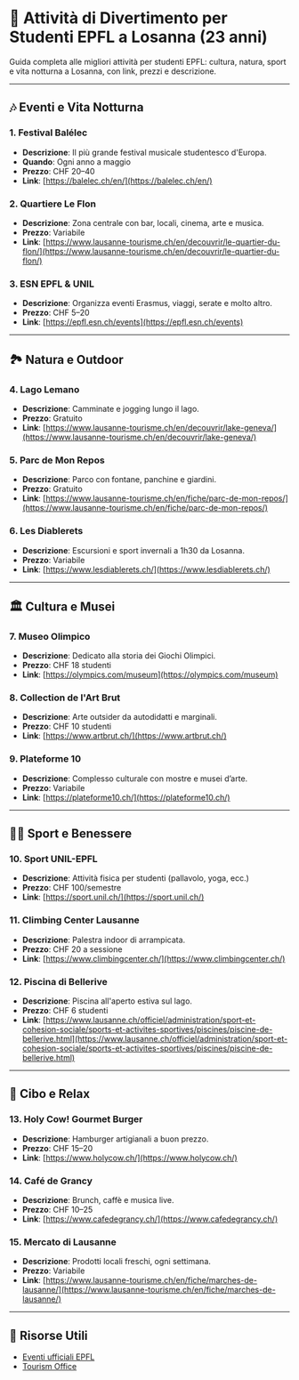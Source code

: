# 🎉 Attività di Divertimento per Studenti EPFL a Losanna (23 anni)

Guida completa alle migliori attività per studenti EPFL: cultura, natura, sport e vita notturna a Losanna, con link, prezzi e descrizione.

---


## 🎶 Eventi e Vita Notturna

### 1. Festival Balélec
- **Descrizione**: Il più grande festival musicale studentesco d'Europa.
- **Quando**: Ogni anno a maggio
- **Prezzo**: CHF 20–40
- **Link**: [https://balelec.ch/en/](https://balelec.ch/en/)

### 2. Quartiere Le Flon
- **Descrizione**: Zona centrale con bar, locali, cinema, arte e musica.
- **Prezzo**: Variabile
- **Link**: [https://www.lausanne-tourisme.ch/en/decouvrir/le-quartier-du-flon/](https://www.lausanne-tourisme.ch/en/decouvrir/le-quartier-du-flon/)

### 3. ESN EPFL & UNIL
- **Descrizione**: Organizza eventi Erasmus, viaggi, serate e molto altro.
- **Prezzo**: CHF 5–20
- **Link**: [https://epfl.esn.ch/events](https://epfl.esn.ch/events)

---

## 🏞️ Natura e Outdoor

### 4. Lago Lemano
- **Descrizione**: Camminate e jogging lungo il lago.
- **Prezzo**: Gratuito
- **Link**: [https://www.lausanne-tourisme.ch/en/decouvrir/lake-geneva/](https://www.lausanne-tourisme.ch/en/decouvrir/lake-geneva/)

### 5. Parc de Mon Repos
- **Descrizione**: Parco con fontane, panchine e giardini.
- **Prezzo**: Gratuito
- **Link**: [https://www.lausanne-tourisme.ch/en/fiche/parc-de-mon-repos/](https://www.lausanne-tourisme.ch/en/fiche/parc-de-mon-repos/)

### 6. Les Diablerets
- **Descrizione**: Escursioni e sport invernali a 1h30 da Losanna.
- **Prezzo**: Variabile
- **Link**: [https://www.lesdiablerets.ch/](https://www.lesdiablerets.ch/)

---

## 🏛️ Cultura e Musei

### 7. Museo Olimpico
- **Descrizione**: Dedicato alla storia dei Giochi Olimpici.
- **Prezzo**: CHF 18 studenti
- **Link**: [https://olympics.com/museum](https://olympics.com/museum)

### 8. Collection de l'Art Brut
- **Descrizione**: Arte outsider da autodidatti e marginali.
- **Prezzo**: CHF 10 studenti
- **Link**: [https://www.artbrut.ch/](https://www.artbrut.ch/)

### 9. Plateforme 10
- **Descrizione**: Complesso culturale con mostre e musei d’arte.
- **Prezzo**: Variabile
- **Link**: [https://plateforme10.ch/](https://plateforme10.ch/)

---

## 🏋️‍♂️ Sport e Benessere

### 10. Sport UNIL-EPFL
- **Descrizione**: Attività fisica per studenti (pallavolo, yoga, ecc.)
- **Prezzo**: CHF 100/semestre
- **Link**: [https://sport.unil.ch/](https://sport.unil.ch/)

### 11. Climbing Center Lausanne
- **Descrizione**: Palestra indoor di arrampicata.
- **Prezzo**: CHF 20 a sessione
- **Link**: [https://www.climbingcenter.ch/](https://www.climbingcenter.ch/)

### 12. Piscina di Bellerive
- **Descrizione**: Piscina all'aperto estiva sul lago.
- **Prezzo**: CHF 6 studenti
- **Link**: [https://www.lausanne.ch/officiel/administration/sport-et-cohesion-sociale/sports-et-activites-sportives/piscines/piscine-de-bellerive.html](https://www.lausanne.ch/officiel/administration/sport-et-cohesion-sociale/sports-et-activites-sportives/piscines/piscine-de-bellerive.html)

---

## 🍔 Cibo e Relax

### 13. Holy Cow! Gourmet Burger
- **Descrizione**: Hamburger artigianali a buon prezzo.
- **Prezzo**: CHF 15–20
- **Link**: [https://www.holycow.ch/](https://www.holycow.ch/)

### 14. Café de Grancy
- **Descrizione**: Brunch, caffè e musica live.
- **Prezzo**: CHF 10–25
- **Link**: [https://www.cafedegrancy.ch/](https://www.cafedegrancy.ch/)

### 15. Mercato di Lausanne
- **Descrizione**: Prodotti locali freschi, ogni settimana.
- **Prezzo**: Variabile
- **Link**: [https://www.lausanne-tourisme.ch/en/fiche/marches-de-lausanne/](https://www.lausanne-tourisme.ch/en/fiche/marches-de-lausanne/)

---

## 🔗 Risorse Utili

- [Eventi ufficiali EPFL](https://www.epfl.ch/campus/events/)
- [Tourism Office](https://www.lausanne-tourisme.ch/en/)

